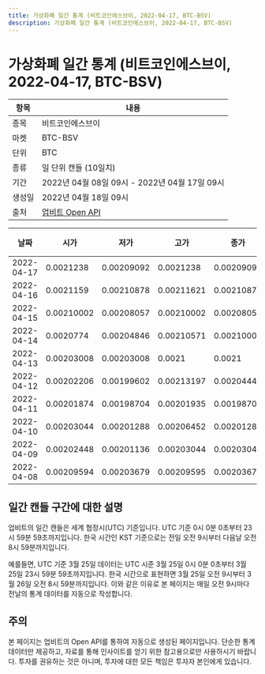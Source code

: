 ```yaml
---
title: 가상화폐 일간 통계 (비트코인에스브이, 2022-04-17, BTC-BSV)
description: 가상화폐 일간 통계 (비트코인에스브이, 2022-04-17, BTC-BSV)
---
```



가상화폐 일간 통계 (비트코인에스브이, 2022-04-17, BTC-BSV)
===

|항목|내용|
|--|--|
|종목|비트코인에스브이|
|마켓|BTC-BSV|
|단위|BTC|
|종류|일 단위 캔들 (10일치)|
|기간|2022년 04월 08일 09시 - 2022년 04월 17일 09시|
|생성일|2022년 04월 18일 09시|
|출처|[업비트 Open API](https://docs.upbit.com)|


|날짜|시가|저가|고가|종가|비고|
|--|--|--|--|--|--|
|2022-04-17|0.0021238|0.00209092|0.0021238|0.00209092|    |
|2022-04-16|0.0021159|0.00210878|0.00211621|0.00210879|    |
|2022-04-15|0.00210002|0.00208057|0.00210002|0.00208057|    |
|2022-04-14|0.0020774|0.00204846|0.00210571|0.00210002|    |
|2022-04-13|0.00203008|0.00203008|0.0021|0.0021|    |
|2022-04-12|0.00202206|0.00199602|0.00213197|0.00204444|    |
|2022-04-11|0.00201874|0.00198704|0.00201935|0.00198704|    |
|2022-04-10|0.00203044|0.00201288|0.00206452|0.00201288|    |
|2022-04-09|0.00202448|0.00201136|0.00203044|0.00203044|    |
|2022-04-08|0.00209594|0.00203679|0.00209595|0.00203679|    |


일간 캔들 구간에 대한 설명
---


업비트의 일간 캔들은 세계 협정시(UTC) 기준입니다. 
UTC 기준 0시 0분 0초부터 23시 59분 59초까지입니다. 
한국 시간인 KST 기준으로는 전일 오전 9시부터 다음날 오전 8시 59분까지입니다. 


예를들면, UTC 기준 3월 25일 데이터는 UTC 시준 3월 25일 0시 0분 0초부터 3월 25일 23시 59분 59초까지입니다. 
한국 시간으로 표현하면 3월 25일 오전 9시부터 3월 26일 오전 8시 59분까지입니다. 
이와 같은 이유로 본 페이지는 매일 오전 9시마다 전날의 통계 데이터를 자동으로 작성합니다. 


주의
---


본 페이지는 업비트의 Open API를 통하여 자동으로 생성된 페이지입니다. 
단순한 통계 데이터만 제공하고, 자료를 통해 인사이트를 얻기 위한 참고용으로만 사용하시기 바랍니다. 
투자를 권유하는 것은 아니며, 투자에 대한 모든 책임은 투자자 본인에게 있습니다. 
